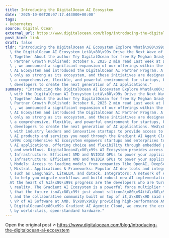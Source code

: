 ```yaml
---
title: Introducing the DigitalOcean AI Ecosystem
date: '2025-10-06T20:07:17.443000+00:00'
tags:
- kubernetes
source: Digital Ocean
external_url: https://www.digitalocean.com/blog/introducing-the-digitalocean-ai-ecosystem
post_kind: link
draft: false
tldr: "Introducing the DigitalOcean AI Ecosystem Explore Whatâ\x80\x99s Possible with\
  \ the DigitalOcean AI Ecosystem Letâ\x80\x99s Drive the Next Wave of AI Innovation\
  \ Together About the author Try DigitalOcean for free By Meghan Grady Director,\
  \ Partner Growth Published: October 6, 2025 2 min read Last week at Deploy London\
  \ , we announced a significant expansion of our offerings within the DigitalOcean\
  \ AI Ecosystem and introduced the DigitalOcean AI Partner Program. A platform is\
  \ only as strong as its ecosystem, and these initiatives are designed to create\
  \ a comprehensive, flexible, and powerful environment for startups, builders, and\
  \ developers to create the next generation of AI applications."
summary: "Introducing the DigitalOcean AI Ecosystem Explore Whatâ\x80\x99s Possible\
  \ with the DigitalOcean AI Ecosystem Letâ\x80\x99s Drive the Next Wave of AI Innovation\
  \ Together About the author Try DigitalOcean for free By Meghan Grady Director,\
  \ Partner Growth Published: October 6, 2025 2 min read Last week at Deploy London\
  \ , we announced a significant expansion of our offerings within the DigitalOcean\
  \ AI Ecosystem and introduced the DigitalOcean AI Partner Program. A platform is\
  \ only as strong as its ecosystem, and these initiatives are designed to create\
  \ a comprehensive, flexible, and powerful environment for startups, builders, and\
  \ developers to create the next generation of AI applications. Weâ\x80\x99re collaborating\
  \ with industry leaders and innovative startups to provide access to all of the\
  \ AI products and services you need through the Gradient AI Agent Cloud. DigitalOceanâ\x80\
  \x99s comprehensive AI Ecosystem empowers startups and enterprises to build next-gen\
  \ AI applications, offering choice and flexibility through embedded partner integrations\
  \ and workflows. DigitalOceanâ\x80\x99s AI Ecosystem provides access to: Powerful\
  \ Infrastructure: Efficient AMD and NVIDIA GPUs to power your applications. Powerful\
  \ Infrastructure: Efficient AMD and NVIDIA GPUs to power your applications. Advanced\
  \ Models: Access to leading models from companies like OpenAI, DeepSeek, Meta, and\
  \ Mistral. Applications & Frameworks: Popular AI dev tools and integration frameworks\
  \ such as LangChain, LiteLLM, and dStack. Integrators: A network of AI specialists\
  \ to help you migrate workflows and build robust new AI implementations. â\x80\x9C\
  At the heart of AIâ\x80\x99s progress are the developers who are turning ideas into\
  \ reality. The Gradient AI Ecosystem is a powerful force multiplier for them, proving\
  \ that the future isnâ\x80\x99t just about siliconâ\x80\x94itâ\x80\x99s about software\
  \ and the collaborative community built on top of it,â\x80\x9D said Anush Elangovan,\
  \ VP of AI Software at AMD. â\x80\x9CBy providing high-performance AMD GPUs through\
  \ DigitalOceanâ\x80\x99s Gradient AI Agentic Cloud, we ensure the ecosystem is powered\
  \ by world-class, open-standard hardware."
---
```

Open the original post ↗ https://www.digitalocean.com/blog/introducing-the-digitalocean-ai-ecosystem
